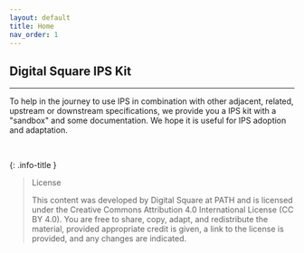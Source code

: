 ```yaml
---
layout: default
title: Home
nav_order: 1
---
```


## Digital Square IPS Kit
---
To help in the journey to use IPS in combination with other adjacent, related, upstream or downstream specifications, we provide you a IPS kit with a "sandbox" and some documentation. We hope it is useful for IPS adoption and adaptation.  

<br>

{: .info-title }
> License
> 
> This content was developed by Digital Square at PATH and is licensed under the Creative Commons Attribution 4.0 International License (CC BY 4.0). You are free to share, copy, adapt, and redistribute the material, provided appropriate credit is given, a link to the license is provided, and any changes are indicated.
